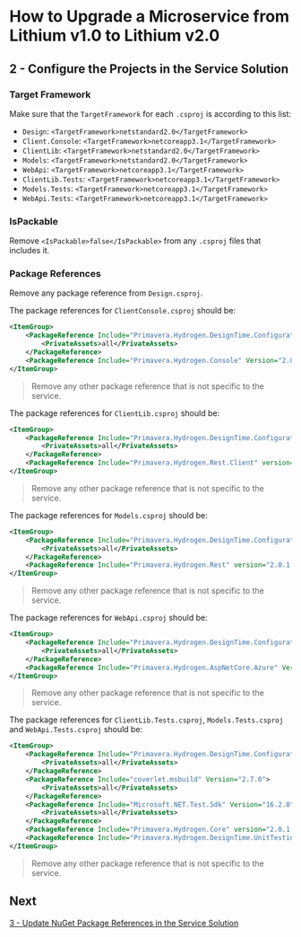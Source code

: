 # How to Upgrade a Microservice from Lithium v1.0 to Lithium v2.0

## 2 - Configure the Projects in the Service Solution

### Target Framework

Make sure that the `TargetFramework` for each `.csproj` is according to this list:

- `Design`: `<TargetFramework>netstandard2.0</TargetFramework>`
- `Client.Console`: `<TargetFramework>netcoreapp3.1</TargetFramework>`
- `ClientLib`: `<TargetFramework>netstandard2.0</TargetFramework>`
- `Models`: `<TargetFramework>netstandard2.0</TargetFramework>`
- `WebApi`: `<TargetFramework>netcoreapp3.1</TargetFramework>`
- `ClientLib.Tests`: `<TargetFramework>netcoreapp3.1</TargetFramework>`
- `Models.Tests`: `<TargetFramework>netcoreapp3.1</TargetFramework>`
- `WebApi.Tests`: `<TargetFramework>netcoreapp3.1</TargetFramework>`

### IsPackable

Remove `<IsPackable>false</IsPackable>` from any `.csproj` files that includes it.

### Package References

Remove any package reference from `Design.csproj`.

The package references for `ClientConsole.csproj` should be:

```xml
<ItemGroup>
    <PackageReference Include="Primavera.Hydrogen.DesignTime.Configuration" Version="2.0.0.22">
        <PrivateAssets>all</PrivateAssets>
    </PackageReference>
    <PackageReference Include="Primavera.Hydrogen.Console" Version="2.0.1.26" />
</ItemGroup>
```

> Remove any other package reference that is not specific to the service.

The package references for `ClientLib.csproj` should be:

```xml
<ItemGroup>
    <PackageReference Include="Primavera.Hydrogen.DesignTime.Configuration" Version="2.0.0.22">
        <PrivateAssets>all</PrivateAssets>
    </PackageReference>
    <PackageReference Include="Primavera.Hydrogen.Rest.Client" version="2.0.1.26" />
</ItemGroup>
```

> Remove any other package reference that is not specific to the service.

The package references for `Models.csproj` should be:

```xml
<ItemGroup>
    <PackageReference Include="Primavera.Hydrogen.DesignTime.Configuration" Version="2.0.0.22">
        <PrivateAssets>all</PrivateAssets>
    </PackageReference>
    <PackageReference Include="Primavera.Hydrogen.Rest" version="2.0.1.26" />
</ItemGroup>
```

> Remove any other package reference that is not specific to the service.

The package references for `WebApi.csproj` should be:

```xml
<ItemGroup>
    <PackageReference Include="Primavera.Hydrogen.DesignTime.Configuration" Version="2.0.0.22">
        <PrivateAssets>all</PrivateAssets>
    </PackageReference>
    <PackageReference Include="Primavera.Hydrogen.AspNetCore.Azure" Version="2.0.1.26" />
</ItemGroup>
```

> Remove any other package reference that is not specific to the service.

The package references for `ClientLib.Tests.csproj`, `Models.Tests.csproj` and `WebApi.Tests.csproj` should be:

```xml
<ItemGroup>
    <PackageReference Include="Primavera.Hydrogen.DesignTime.Configuration" Version="2.0.0.22">
        <PrivateAssets>all</PrivateAssets>
    </PackageReference>
    <PackageReference Include="coverlet.msbuild" Version="2.7.0">
        <PrivateAssets>all</PrivateAssets>
    </PackageReference>
    <PackageReference Include="Microsoft.NET.Test.Sdk" Version="16.2.0">
        <PrivateAssets>all</PrivateAssets>
    </PackageReference>
    <PackageReference Include="Primavera.Hydrogen.Core" version="2.0.1.26" />
    <PackageReference Include="Primavera.Hydrogen.DesignTime.UnitTesting" version="2.0.1.26" />
</ItemGroup>
```

> Remove any other package reference that is not specific to the service.

## Next

[3 - Update NuGet Package References in the Service Solution](./03-update-nuget-packages.md)